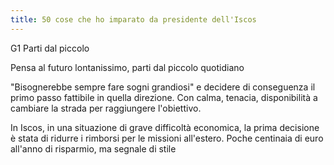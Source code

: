 ```yaml
---
title: 50 cose che ho imparato da presidente dell'Iscos
---
```


G1 Parti dal piccolo

Pensa al futuro lontanissimo, parti dal piccolo quotidiano

"Bisognerebbe sempre fare sogni grandiosi" e decidere di conseguenza il primo passo fattibile in quella direzione. Con calma, tenacia, disponibilità a cambiare la strada per raggiungere l'obiettivo.

In Iscos, in una situazione di grave difficoltà economica, la prima decisione è stata di ridurre i rimborsi per le missioni all'estero. Poche centinaia di euro all'anno di risparmio, ma segnale di stile

